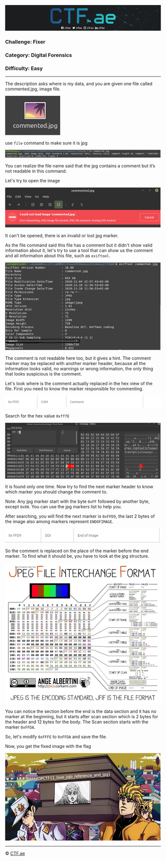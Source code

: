 <img src="https://github.com/CTFae/media/blob/main/brand/YT-banner.jpg" />

### Challenge: Fixer
### Category: Digital Forensics
### Difficulty: Easy
<hr>

The description asks where is my data, and you are given one file called commented.jpg, image file.

<img src="https://github.com/CTFae/media/blob/main/writeups/fixer-1.png" />

use `file` command to make sure it is jpg

<img src="https://github.com/CTFae/media/blob/main/writeups/fixer-2.png" />

You can realize the file name said that the jpg contains a comment but it’s not readable in this command.

Let's try to open the image

<img src="https://github.com/CTFae/media/blob/main/writeups/fixer-3.png" />

It can't be opened, there is an invalid or lost jpg marker.

As the file command said this file has a comment but it didn't show valid information about it, let's try to use a tool that can show us the comment and all information about this file, such as `exiftool`.  

<img src="https://github.com/CTFae/media/blob/main/writeups/fixer-4.png" />

The comment is not readable here too, but it gives a hint. The comment marker may be replaced with another marker header, because all the information looks valid, no warnings or wrong information, the only thing that looks suspicious is the comment. 

Let's look where is the comment actually replaced in the hex view of the file. First you need to know the marker responsible for commenting.

<img src="https://github.com/CTFae/media/blob/main/writeups/fixer-5.png" />

Search for the hex value `0xfffE`

<img src="https://github.com/CTFae/media/blob/main/writeups/fixer-6.png" />

It is found only one time. Now try to find the next marker header to know which marker you should change the comment to.

Note: Any jpg marker start with the byte `0xFF` followed by another byte, except `0x00`. You can use the jpg markers list to help you.

After searching, you will find the next marker is `0xFFD9`, the last 2 bytes of the image also among markers represent `ENDOFIMAGE`.

<img src="https://github.com/CTFae/media/blob/main/writeups/fixer-7.png" />

So the comment is replaced on the place of the marker before the end marker. To find what it should be, you have to look at the jpg structure.

<img src="https://github.com/CTFae/media/blob/main/writeups/fixer-8.png" />

You can notice the section before the end is the data section and it has no marker at the beginning, but it starts after scan section which is 2 bytes for the header and 12 bytes for the body. The Scan section starts with the marker `0xFFDA`. 

So, let's modify `0xFFFE` to `0xFFDA` and save the file. 

Now, you get the fixed image with the flag

<img src="https://github.com/CTFae/media/blob/main/writeups/fixer-9.png" />


<hr>

&copy; <a href="https://ctf.ae" target=_blank>CTF.ae</a>






